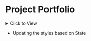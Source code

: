 # Project Portfolio
<details>
  <summary>Click to View</summary>
  
  
<img src="https://user-images.githubusercontent.com/81799061/135149487-be73e569-2be1-408c-ab35-688a88b771f1.png"/>

</details>

- Updating the styles based on State
